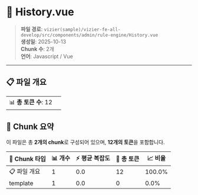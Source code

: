# 📄 History.vue

> **파일 경로**: `vizier(sample)/vizier-fe-all-develop/src/components/admin/rule-engine/History.vue`  
> **생성일**: 2025-10-13  
> **Chunk 수**: 2개  
> **언어**: Javascript / Vue
---


## 📋 파일 개요

| | |
|--|--|
| 📊 **총 토큰 수**: 12 |  |






## 🧩 Chunk 요약

이 파일은 총 **2개의 chunk**로 구성되어 있으며, **12개의 토큰**을 포함합니다.

| 🧩 Chunk 타입 | 📊 개수 | ⚡ 평균 복잡도 | 📝 총 토큰 | 📈 비율 |
|---------------|--------|-------------|----------|--------|
| 📋 파일 개요 | 1 | 0.0 | 12 | 100.0% |
| template | 1 | 0.0 | 0 | 0.0% |

